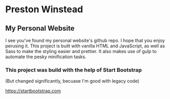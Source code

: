 # Preston Winstead
## My Personal Website

I see you've found my personal website's github repo. I hope that you enjoy perusing it. This project is built with vanilla HTML and JavaScript, as well as Sass to make the styling easier and prettier. It also makes use of gulp to automate the pesky minification tasks.

### This project was build with the help of Start Bootstrap
(But changed significantly, becuase I'm good with legacy code)

https://startbootstrap.com
